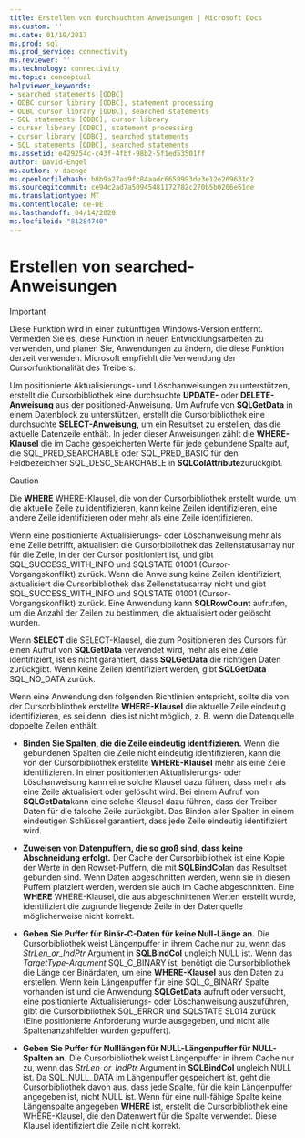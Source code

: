 ```yaml
---
title: Erstellen von durchsuchten Anweisungen | Microsoft Docs
ms.custom: ''
ms.date: 01/19/2017
ms.prod: sql
ms.prod_service: connectivity
ms.reviewer: ''
ms.technology: connectivity
ms.topic: conceptual
helpviewer_keywords:
- searched statements [ODBC]
- ODBC cursor library [ODBC], statement processing
- ODBC cursor library [ODBC], searched statements
- SQL statements [ODBC], cursor library
- cursor library [ODBC], statement processing
- cursor library [ODBC], searched statements
- SQL statements [ODBC], searched statements
ms.assetid: e429254c-c43f-4fbf-98b2-5f1ed53501ff
author: David-Engel
ms.author: v-daenge
ms.openlocfilehash: b8b9a27aa9fc84aadc6659993de3e12e269631d2
ms.sourcegitcommit: ce94c2ad7a50945481172782c270b5b0206e61de
ms.translationtype: MT
ms.contentlocale: de-DE
ms.lasthandoff: 04/14/2020
ms.locfileid: "81284740"
---
```

# <a name="constructing-searched-statements"></a>Erstellen von searched-Anweisungen
> [!IMPORTANT]  
>  Diese Funktion wird in einer zukünftigen Windows-Version entfernt. Vermeiden Sie es, diese Funktion in neuen Entwicklungsarbeiten zu verwenden, und planen Sie, Anwendungen zu ändern, die diese Funktion derzeit verwenden. Microsoft empfiehlt die Verwendung der Cursorfunktionalität des Treibers.  
  
 Um positionierte Aktualisierungs- und Löschanweisungen zu unterstützen, erstellt die Cursorbibliothek eine durchsuchte **UPDATE-** oder **DELETE-Anweisung** aus der positioned-Anweisung. Um Aufrufe von **SQLGetData** in einem Datenblock zu unterstützen, erstellt die Cursorbibliothek eine durchsuchte **SELECT-Anweisung,** um ein Resultset zu erstellen, das die aktuelle Datenzeile enthält. In jeder dieser Anweisungen zählt die **WHERE-Klausel** die im Cache gespeicherten Werte für jede gebundene Spalte auf, die SQL_PRED_SEARCHABLE oder SQL_PRED_BASIC für den Feldbezeichner SQL_DESC_SEARCHABLE in **SQLColAttribute**zurückgibt.  
  
> [!CAUTION]  
>  Die **WHERE** WHERE-Klausel, die von der Cursorbibliothek erstellt wurde, um die aktuelle Zeile zu identifizieren, kann keine Zeilen identifizieren, eine andere Zeile identifizieren oder mehr als eine Zeile identifizieren.  
  
 Wenn eine positionierte Aktualisierungs- oder Löschanweisung mehr als eine Zeile betrifft, aktualisiert die Cursorbibliothek das Zeilenstatusarray nur für die Zeile, in der der Cursor positioniert ist, und gibt SQL_SUCCESS_WITH_INFO und SQLSTATE 01001 (Cursor-Vorgangskonflikt) zurück. Wenn die Anweisung keine Zeilen identifiziert, aktualisiert die Cursorbibliothek das Zeilenstatusarray nicht und gibt SQL_SUCCESS_WITH_INFO und SQLSTATE 01001 (Cursor-Vorgangskonflikt) zurück. Eine Anwendung kann **SQLRowCount** aufrufen, um die Anzahl der Zeilen zu bestimmen, die aktualisiert oder gelöscht wurden.  
  
 Wenn **SELECT** die SELECT-Klausel, die zum Positionieren des Cursors für einen Aufruf von **SQLGetData** verwendet wird, mehr als eine Zeile identifiziert, ist es nicht garantiert, dass **SQLGetData** die richtigen Daten zurückgibt. Wenn keine Zeilen identifiziert werden, gibt **SQLGetData** SQL_NO_DATA zurück.  
  
 Wenn eine Anwendung den folgenden Richtlinien entspricht, sollte die von der Cursorbibliothek erstellte **WHERE-Klausel** die aktuelle Zeile eindeutig identifizieren, es sei denn, dies ist nicht möglich, z. B. wenn die Datenquelle doppelte Zeilen enthält.  
  
-   **Binden Sie Spalten, die die Zeile eindeutig identifizieren.** Wenn die gebundenen Spalten die Zeile nicht eindeutig identifizieren, kann die von der Cursorbibliothek erstellte **WHERE-Klausel** mehr als eine Zeile identifizieren. In einer positionierten Aktualisierungs- oder Löschanweisung kann eine solche Klausel dazu führen, dass mehr als eine Zeile aktualisiert oder gelöscht wird. Bei einem Aufruf von **SQLGetData**kann eine solche Klausel dazu führen, dass der Treiber Daten für die falsche Zeile zurückgibt. Das Binden aller Spalten in einem eindeutigen Schlüssel garantiert, dass jede Zeile eindeutig identifiziert wird.  
  
-   **Zuweisen von Datenpuffern, die so groß sind, dass keine Abschneidung erfolgt.** Der Cache der Cursorbibliothek ist eine Kopie der Werte in den Rowset-Puffern, die mit **SQLBindCol**an das Resultset gebunden sind. Wenn Daten abgeschnitten werden, wenn sie in diesen Puffern platziert werden, werden sie auch im Cache abgeschnitten. Eine **WHERE** WHERE-Klausel, die aus abgeschnittenen Werten erstellt wurde, identifiziert die zugrunde liegende Zeile in der Datenquelle möglicherweise nicht korrekt.  
  
-   **Geben Sie Puffer für Binär-C-Daten für keine Null-Länge an.** Die Cursorbibliothek weist Längenpuffer in ihrem Cache nur zu, wenn das *StrLen_or_IndPtr* Argument in **SQLBindCol** ungleich NULL ist. Wenn das *TargetType-Argument* SQL_C_BINARY ist, benötigt die Cursorbibliothek die Länge der Binärdaten, um eine **WHERE-Klausel** aus den Daten zu erstellen. Wenn kein Längenpuffer für eine SQL_C_BINARY Spalte vorhanden ist und die Anwendung **SQLGetData** aufruft oder versucht, eine positionierte Aktualisierungs- oder Löschanweisung auszuführen, gibt die Cursorbibliothek SQL_ERROR und SQLSTATE SL014 zurück (Eine positionierte Anforderung wurde ausgegeben, und nicht alle Spaltenanzahlfelder wurden gepuffert).  
  
-   **Geben Sie Puffer für Nulllängen für NULL-Längenpuffer für NULL-Spalten an.** Die Cursorbibliothek weist Längenpuffer in ihrem Cache nur zu, wenn das *StrLen_or_IndPtr* Argument in **SQLBindCol** ungleich NULL ist. Da SQL_NULL_DATA im Längenpuffer gespeichert ist, geht die Cursorbibliothek davon aus, dass jede Spalte, für die kein Längenpuffer angegeben ist, nicht NULL ist. Wenn für eine null-fähige Spalte keine Längenspalte angegeben **WHERE** ist, erstellt die Cursorbibliothek eine WHERE-Klausel, die den Datenwert für die Spalte verwendet. Diese Klausel identifiziert die Zeile nicht korrekt.
